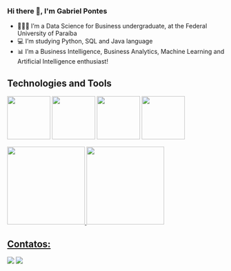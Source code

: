 ### Hi there 👋, I'm Gabriel Pontes

- 👨🏽‍🎓 I’m a Data Science for Business undergraduate, at the Federal University of Paraíba
- 💻 I’m studying Python, SQL and Java language
- 📊 I’m a Business Intelligence, Business Analytics, Machine Learning and Artificial Intelligence enthusiast!

## Technologies and Tools

<img src="https://cdn.jsdelivr.net/gh/devicons/devicon/icons/github/github-original.svg" width = "100" height = "100" /> <img src="https://cdn.jsdelivr.net/gh/devicons/devicon/icons/git/git-original.svg" width = "100" height = "100" /> <img src="https://cdn.jsdelivr.net/gh/devicons/devicon/icons/apple/apple-original.svg" width = "100" height = "100" /> <img src="https://cdn.jsdelivr.net/gh/devicons/devicon/icons/python/python-original.svg" width = "100" height = "100" />

<div>
<a href="https://github.com/gabrielbpontes">
<img loading="lazy" height="180em" src="https://github-readme-stats.vercel.app/api/top-langs/?username=gabrielbpontes&layout=compact&langs_count=7&theme=dracula"/>
<img loading="lazy" height="180em" src="https://github-readme-stats.vercel.app/api?username=gabrielbpontes&show_icons=true&theme=dracula&include_all_commits=true&count_private=true"/>
</div>

## Contatos:

<div>
  <a href="https://www.instagram.com/gabrielbtpontes/?next=%2F” target="_blank"><img loading="lazy" src="https://img.shields.io/badge/-Instagram-%23E4405F?style=for-the-badge&logo=instagram&logoColor=white" target="_blank"></a>
  <a href="www.linkedin.com/in/gabriel-pontes-2152a9276" target="_blank"><img loading="lazy" src="https://img.shields.io/badge/-LinkedIn-%230077B5?style=for-the-badge&logo=linkedin&logoColor=white" target="_blank"></a>   
